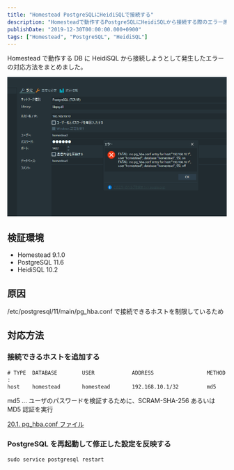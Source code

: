 ```yaml
---
title: "Homestead PostgreSQLにHeidiSQLで接続する"
description: "Homesteadで動作するPostgreSQLにHeidiSQLから接続する際のエラー原因と、pg_hba.confの設定変更による対応方法を解説しました。"
publishDate: "2019-12-30T00:00:00.000+0900"
tags: ["Homestead", "PostgreSQL", "HeidiSQL"]
---
```


Homestead で動作する DB に HeidiSQL から接続しようとして発生したエラーの対応方法をまとめました。

![error](../../assets/images/post/fa32dec5cb1fbb1f0e9f1f0ff8e0764e.png)

## 検証環境

- Homestead 9.1.0
- PostgreSQL 11.6
- HeidiSQL 10.2

## 原因

/etc/postgresql/11/main/pg_hba.conf で接続できるホストを制限しているため

## 対応方法

### 接続できるホストを追加する

```text title="pg_hba.conf"
# TYPE  DATABASE        USER            ADDRESS                 METHOD
:
host    homestead       homestead       192.168.10.1/32         md5
```

md5 ... ユーザのパスワードを検証するために、SCRAM-SHA-256 あるいは MD5 認証を実行

[20.1. pg_hba.conf ファイル](https://www.postgresql.jp/document/10/html/auth-pg-hba-conf.html)

### PostgreSQL を再起動して修正した設定を反映する

```
sudo service postgresql restart
```
